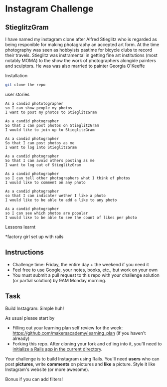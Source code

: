 Instagram Challenge
===================

StieglitzGram
-------------

I have named my instagram clone after Alfred Stieglitz who is regarded as being  responible for making photagraphy an accepted art form.
At the time photography was seen as hobbyists pastime for bicycle clubs to record their travels. Stieglitz was instramental in getting fine art institutions (most notably MOMA) to the show the work of photographers alongide painters and sculptors.  He was was also married to painter Georgia O'Keeffe

Installation
```sh
git clone the repo
```

user stories

```
As a candid phototographer
so I can show people my photos
I want to post my photos to StieglitzGram

As a candid photographer
So that I can post photos on StieglitzGram
I would like to join up to StieglitzGram

As a candid photographer
So that I can post photos as me
I want to log into StieglitzGram

As a candid photographer
So that I can avoid others posting as me
I want to log out of StieglitzGram

As a candid photographer
so I can tell other photographers what I think of photos
I would like to comment on any photo

As a candid photographer
so that I can indicater wether I like a photo
I would like to be able to add a like to any photo

As a candid photographer
so I can see which photos are popular
I would like to be able to see the count of likes per photo

```
Lessons learnt

*factory girl set up with rails



Instructions
-------
* Challenge time: Friday, the entire day + the weekend if you need it
* Feel free to use Google, your notes, books, etc., but work on your own
* You must submit a pull request to this repo with your challenge solution (or partial solution) by 9AM Monday morning.

Task
-----

Build Instagram: Simple huh!

As usual please start by

* Filling out your learning plan self review for the week: https://github.com/makersacademy/learning_plan (if you haven't already)
* Forking this repo. After cloning your fork and cd'ing into it, you'll need to [initialize a Rails app in the current directory](http://blog.jasonmeridth.com/posts/create-rails-application-in-current-directory/).

Your challenge is to build Instagram using Rails. You'll need **users** who can post **pictures**, write **comments** on pictures and **like** a picture. Style it like Instagram's website (or more awesome).

Bonus if you can add filters!
